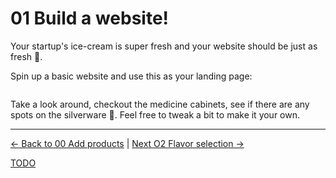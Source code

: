 # 01 Build a website!

Your startup's ice-cream is super fresh and your website should be just as fresh 🍉.

Spin up a basic website and use this as your landing page:


```html

```

Take a look around, checkout the medicine cabinets, see if there are any spots
on the silverware 🥄. Feel free to tweak a bit to make it your own.



---

[<- Back to 00 Add products](./00-add-products.md)
|
[Next O2 Flavor selection ->](./02-flavor-selection.md)


[TODO](../TODO.md)
